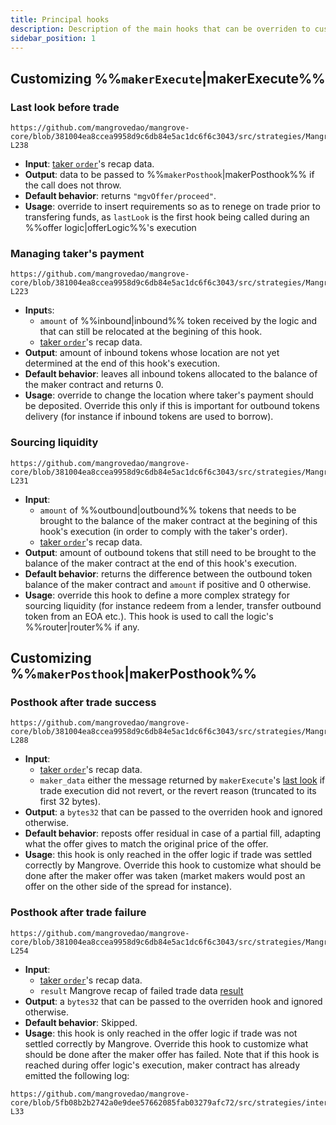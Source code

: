 ```yaml
---
title: Principal hooks
description: Description of the main hooks that can be overriden to customize offer logics.
sidebar_position: 1
---
```


## Customizing %%`makerExecute`|makerExecute%%

### Last look before trade

```solidity reference title="Last look before trade"
https://github.com/mangrovedao/mangrove-core/blob/381004ea8ccea9958d9c6db84e5ac1dc6f6c3043/src/strategies/MangroveOffer.sol#L233-L238
```
* **Input**: [taker `order`](../../contracts/technical-references/taking-and-making-offers/reactive-offer/offer-data-structures.md#mgvlibsingleorder)'s recap data. 
* **Output**: data to be passed to %%`makerPosthook`|makerPosthook%% if the call does not throw.
* **Default behavior**: returns `"mgvOffer/proceed"`.
* **Usage**: override to insert requirements so as to renege on trade prior to transfering funds, as `lastLook` is the first hook being called during an %%offer logic|offerLogic%%'s execution

### Managing taker's payment

```solidity reference title="Managing taker's payment"
https://github.com/mangrovedao/mangrove-core/blob/381004ea8ccea9958d9c6db84e5ac1dc6f6c3043/src/strategies/MangroveOffer.sol#L217-L223
```
* **Input**s: 
  * `amount` of %%inbound|inbound%% token received by the logic and that can still be relocated at the begining of this hook.  
  * [taker `order`](../../contracts/technical-references/taking-and-making-offers/reactive-offer/offer-data-structures.md#mgvlibsingleorder)'s recap data. 
* **Output**: amount of inbound tokens whose location are not yet determined at the end of this hook's execution.
* **Default behavior**: leaves all inbound tokens allocated to the balance of the maker contract and returns 0.
* **Usage**: override to change the location where taker's payment should be deposited. Override this only if this is important for outbound tokens delivery (for instance if inbound tokens are used to borrow).

### Sourcing liquidity

```solidity reference title="Sourcing liquidity"
https://github.com/mangrovedao/mangrove-core/blob/381004ea8ccea9958d9c6db84e5ac1dc6f6c3043/src/strategies/MangroveOffer.sol#L225-L231
```
* **Input**: 
  * `amount` of %%outbound|outbound%% tokens that needs to be brought to the balance of the maker contract at the begining of this hook's execution (in order to comply with the taker's order). 
  * [taker `order`](../../contracts/technical-references/taking-and-making-offers/reactive-offer/offer-data-structures.md#mgvlibsingleorder)'s recap data. 
* **Output**: amount of outbound tokens that still need to be brought to the balance of the maker contract at the end of this hook's execution.
* **Default behavior**: returns the difference between the outbound token balance of the maker contract and `amount` if positive and 0 otherwise.
* **Usage**: override this hook to define a more complex strategy for sourcing liquidity (for instance redeem from a lender, transfer outbound token from an EOA etc.). This hook is used to call the logic's %%router|router%% if any.

## Customizing %%`makerPosthook`|makerPosthook%%

### Posthook after trade success
```solidity reference title="Posthook after trade success"
https://github.com/mangrovedao/mangrove-core/blob/381004ea8ccea9958d9c6db84e5ac1dc6f6c3043/src/strategies/MangroveOffer.sol#L277-L288
```
* **Input**: 
  * [taker `order`](../../contracts/technical-references/taking-and-making-offers/reactive-offer/offer-data-structures.md#mgvlibsingleorder)'s recap data.
  * `maker_data` either the message returned by `makerExecute`'s [last look](#last-look-before-trade) if trade execution did not revert, or the revert reason (truncated to its first 32 bytes).
* **Output**: a `bytes32` that can be passed to the overriden hook and ignored otherwise.
* **Default behavior**: reposts offer residual in case of a partial fill, adapting what the offer gives to match the original price of the offer. 
* **Usage**: this hook is only reached in the offer logic if trade was settled correctly by Mangrove. Override this hook to customize what should be done after the maker offer was taken (market makers would post an offer on the other side of the spread for instance).

### Posthook after trade failure
```solidity reference title="Posthook after trade failure"
https://github.com/mangrovedao/mangrove-core/blob/381004ea8ccea9958d9c6db84e5ac1dc6f6c3043/src/strategies/MangroveOffer.sol#L243-L254
```
* **Input**: 
  * [taker `order`](../../contracts/technical-references/taking-and-making-offers/reactive-offer/offer-data-structures.md#mgvlibsingleorder)'s recap data.
  * `result` Mangrove recap of failed trade data [result](../../contracts/technical-references/taking-and-making-offers/reactive-offer/offer-data-structures.md#mgvliborderresult)
* **Output**: a `bytes32` that can be passed to the overriden hook and ignored otherwise.
* **Default behavior**: Skipped.
* **Usage**: this hook is only reached in the offer logic if trade was not settled correctly by Mangrove. Override this hook to customize what should be done after the maker offer has failed. Note that if this hook is reached during offer logic's execution, maker contract has already emitted the following log:
```solidity reference title="Offer logic's incident log"
https://github.com/mangrovedao/mangrove-core/blob/5fb08b2b2742a0e9dee57662085fab03279afc72/src/strategies/interfaces/IOfferLogic.sol#L25-L33
```


